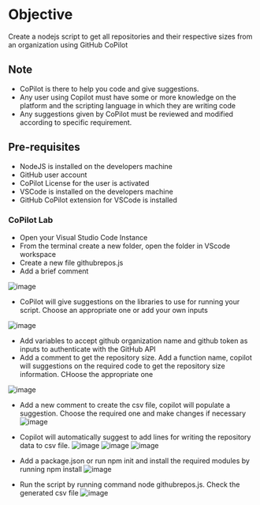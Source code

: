 # Objective

Create a nodejs script to get all repositories and their respective sizes from an organization using GitHub CoPilot

## Note

- CoPilot is there to help you code and give suggestions. 
- Any user using Copilot must have some or more knowledge on the platform and the scripting language in which they are writing code
- Any suggestions given by CoPilot must be reviewed and modified according to specific requirement.

## Pre-requisites

- NodeJS is installed on the developers machine
- GitHub user account
- CoPilot License for the user is activated 
- VSCode is installed on the developers machine
- GitHub CoPilot extension for VSCode is installed

### CoPilot Lab

- Open your Visual Studio Code Instance
- From the terminal create a new folder, open the folder in VScode workspace
- Create a new file githubrepos.js
- Add a brief comment 

![image](https://user-images.githubusercontent.com/67369513/220420397-fbf161be-4ffc-472a-b522-23a47addbe51.png)

- CoPilot will give suggestions on the libraries to use for running your script. Choose an appropriate one or add your own inputs

![image](https://user-images.githubusercontent.com/67369513/220421202-2f631ae8-7a6a-425b-9422-722ac04f8238.png)

- Add variables to accept github organization name and github token as inputs to authenticate with the GitHub API
- Add a comment to get the repository size. Add a function name, copilot will suggestions on the required code to get the repository size information. CHoose the appropriate one

![image](https://user-images.githubusercontent.com/67369513/220424608-09072c53-10c5-45fd-9d08-c4ab9713b10d.png)

- Add a new comment to create the csv file, copilot will populate a suggestion. Choose the required one and make changes if necessary
![image](https://user-images.githubusercontent.com/67369513/220425309-ee284d39-69fe-4fd7-84be-525bbfa563fb.png)

- Copilot will automatically suggest to add lines for writing the repository data to csv file. 
![image](https://user-images.githubusercontent.com/67369513/220426043-c4c41371-e403-438a-bd42-64758412593c.png)
![image](https://user-images.githubusercontent.com/67369513/220426227-a562fee7-2ac0-4402-9134-80777b416bf6.png)
![image](https://user-images.githubusercontent.com/67369513/220510839-8528bc80-529a-4a4b-8b30-99c90e3a7bf3.png)

- Add a package.json or run npm init and install the required modules by running npm install
![image](https://user-images.githubusercontent.com/67369513/220511267-e2a4c262-3a54-4250-ad2f-dc46d36cce27.png)

- Run the script by running command node githubrepos.js. Check the generated csv file
![image](https://user-images.githubusercontent.com/67369513/220512804-7a4d7812-c546-4d83-8840-3f174c214640.png)



